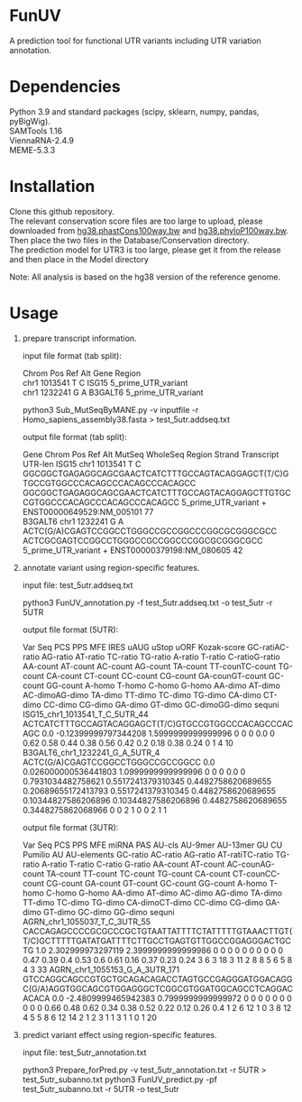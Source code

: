# FunUV
A prediction tool for functional UTR variants including UTR variation annotation.

# Dependencies
Python 3.9 and standard packages (scipy, sklearn, numpy, pandas, pyBigWig).  
SAMTools 1.16  
ViennaRNA-2.4.9  
MEME-5.3.3  

# Installation
Clone this github repository.  
The relevant conservation score files are too large to upload, please downloaded from [hg38.phastCons100way.bw](http://hgdownload.cse.ucsc.edu/goldenPath/hg38/phastCons100way/hg38.phastCons100way.bw) and [hg38.phyloP100way.bw](http://hgdownload.cse.ucsc.edu/goldenPath/hg38/phyloP100way/hg38.phyloP100way.bw).  Then place the two files in the Database/Conservation directory.  
The prediction model for UTR3 is too large, please get it from the release and then place in the Model directory  

Note: All analysis is based on the hg38 version of the reference genome.  


# Usage
1. prepare transcript information.  

    input file format (tab split):  

    Chrom  Pos  Ref  Alt  Gene  Region  
    chr1  1013541  T  C  ISG15  5_prime_UTR_variant  
    chr1  1232241  G  A  B3GALT6  5_prime_UTR_variant

    python3 Sub_MutSeqByMANE.py -v inputfile -r Homo_sapiens_assembly38.fasta > test_5utr.addseq.txt

    output file format (tab split):

    Gene    Chrom    Pos    Ref    Alt    MutSeq    WholeSeq    Region    Strand    Transcript    UTR-len
    ISG15    chr1    1013541    T    C    GGCGGCTGAGAGGCAGCGAACTCATCTTTGCCAGTACAGGAGCT(T/C)GTGCCGTGGCCCACAGCCCACAGCCCACAGCC    GGCGGCTGAGAGGCAGCGAACTCATCTTTGCCAGTACAGGAGCTTGTGCCGTGGCCCACAGCCCACAGCCCACAGCC    5_prime_UTR_variant    +    ENST00000649529:NM_005101    77  
    B3GALT6    chr1    1232241    G    A    ACTC(G/A)CGAGTCCGGCCTGGGCCGCCGGCCCGGCGCGGGCGCC    ACTCGCGAGTCCGGCCTGGGCCGCCGGCCCGGCGCGGGCGCC    5_prime_UTR_variant    +    ENST00000379198:NM_080605    42  

2. annotate variant using region-specific features.  

    input file: test_5utr.addseq.txt  
    
    python3 FunUV_annotation.py -f test_5utr.addseq.txt -o test_5utr -r 5UTR  
    
    output file format (5UTR):  

    Var     Seq     PCS     PPS     MFE     IRES    uAUG    uStop   uORF    Kozak-score     GC-ratiAC-ratio AG-ratio        AT-ratio        TC-ratio        TG-ratio        A-ratio T-ratio C-ratioG-ratio  AA-count        AT-count        AC-count        AG-count        TA-count        TT-counTC-count TG-count        CA-count        CT-count        CC-count        CG-count        GA-counGT-count GC-count        GG-count        A-homo  T-homo  C-homo  G-homo  AA-dimo AT-dimo AC-dimoAG-dimo  TA-dimo TT-dimo TC-dimo TG-dimo CA-dimo CT-dimo CC-dimo CG-dimo GA-dimo GT-dimo GC-dimoGG-dimo  sequni  
    ISG15_chr1_1013541_T_C_5UTR_44  ACTCATCTTTGCCAGTACAGGAGCT(T/C)GTGCCGTGGCCCACAGCCCACAGC  0.0    -0.12399999797344208     1.5999999999999996      0       0       0       0.0     0       0.62   0.58     0.44    0.38    0.56    0.42    0.2     0.18    0.38    0.24    0       1       4      10  
    B3GALT6_chr1_1232241_G_A_5UTR_4 ACTC(G/A)CGAGTCCGGCCTGGGCCGCCGGCC       0.0     0.026000000536441803    1.0999999999999996      0       0       0       0.0     0       0.7931034482758621     0.5517241379310345       0.4482758620689655      0.20689655172413793     0.5517241379310345     0.4482758620689655       0.10344827586206896     0.10344827586206896     0.4482758620689655     0.3448275862068966       0       0       2       1       0       0       2       1       1  

    output file format (3UTR):  

    Var     Seq     PCS     PPS     MFE     miRNA   PAS     AU-cls  AU-9mer AU-13mer        GU     CU       Pumilio AU      AU-elements     GC-ratio        AC-ratio        AG-ratio        AT-ratiTC-ratio TG-ratio        A-ratio T-ratio C-ratio G-ratio AA-count        AT-count        AC-counAG-count TA-count        TT-count        TC-count        TG-count        CA-count        CT-counCC-count CG-count        GA-count        GT-count        GC-count        GG-count        A-homo T-homo   C-homo  G-homo  AA-dimo AT-dimo AC-dimo AG-dimo TA-dimo TT-dimo TC-dimo TG-dimo CA-dimoCT-dimo  CC-dimo CG-dimo GA-dimo GT-dimo GC-dimo GG-dimo sequni
    AGRN_chr1_1055037_T_C_3UTR_55   CACCAGAGCCCCGCGCCCGCTGTAATTATTTTCTATTTTTGTAAACTTGT(T/C)GCTTTTTGATATGATTTTCTTGCCTGAGTGTTGGCCGGAGGGACTGCTG        1.0     2.302999973297119       2.3999999999999986      0       0       0       0       0       0       0       0       0       0       0.47   0.39     0.4     0.53    0.6     0.61    0.16    0.37    0.23    0.24    3       6       3      18       3       11      2       8       8       5       6       5       8       4       3      33
    AGRN_chr1_1055153_G_A_3UTR_171  GTCCAGGCAGCCGTGCTGCAGACAGACCTAGTGCCGAGGGATGGACAGGC(G/A)AGGTGGCAGCGTGGAGGGCTCGGCGTGGATGGCAGCCTCAGGACACACA        0.0     -2.4809999465942383     0.7999999999999972      0       0       0       0       0       0       0       0       0       0       0.66   0.48     0.62    0.34    0.38    0.52    0.22    0.12    0.26    0.4     1       2       6      12       1       0       3       8       12      4       5       5       8       6       12     14       2       1       2       3       1       1       3       1       1       0       1      20  
3. predict variant effect using region-specific features.

   input file: test_5utr_annotation.txt  

   python3 Prepare_forPred.py -v test_5utr_annotation.txt -r 5UTR > test_5utr_subanno.txt
   python3 FunUV_predict.py -pf test_5utr_subanno.txt -r 5UTR -o test_5utr

